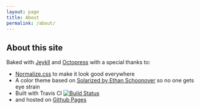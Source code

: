 ```yaml
---
layout: page
title: About
permalink: /about/
---
```


## About this site

Baked with [Jeykll](http://jekyllrb.com) and [Octopress](http://octopress.org/) with a special thanks to:
- [Normalize.css](http://necolas.github.io/normalize.css/) to make it look good everywhere
- A color theme based on [Solarized by Ethan Schoonover](http://ethanschoonover.com/solarized) so no one gets eye strain
- Built with Travis CI [![Build Status](https://travis-ci.org/jimueller/jimueller.com.svg?branch=master)](https://travis-ci.org/jimueller/jimueller.com)
- and hosted on [Github Pages](https://pages.github.com/)
